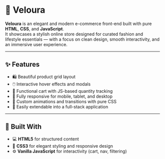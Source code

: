 # 🌸 Veloura

**Veloura** is an elegant and modern e-commerce front-end built with pure **HTML**, **CSS**, and **JavaScript**.  
It showcases a stylish online store designed for curated fashion and lifestyle essentials — with a focus on clean design, smooth interactivity, and an immersive user experience.

---

## ✨ Features

- 🛍️ Beautiful product grid layout
- 🖱️ Interactive hover effects and modals
- 🧾 Functional cart with JS-based quantity tracking
- 💄 Fully responsive for mobile, tablet, and desktop
- 🌈 Custom animations and transitions with pure CSS
- 🧩 Easily extendable into a full-stack application

---

## 🧱 Built With

- 💻 **HTML5** for structured content  
- 🎨 **CSS3** for elegant styling and responsive design  
- ⚙️ **Vanilla JavaScript** for interactivity (cart, nav, filtering)
